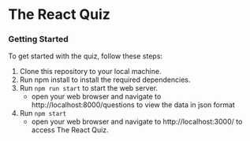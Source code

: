 # The React Quiz

### Getting Started

To get started with the quiz, follow these steps:

1. Clone this repository to your local machine.
2. Run npm install to install the required dependencies.
3. Run `npm run start` to start the web server.
   - open your web browser and navigate to http://localhost:8000/questions to view the data in json format
4. Run `npm start`
   - open your web browser and navigate to http://localhost:3000/ to access The React Quiz.
